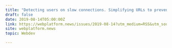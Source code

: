 ```yaml
---
title: "Detecting users on slow connections. Simplifying URLs to prevent spoofing. Mozilla’s plans for Firefox on Android."
draft: false
date: 2019-08-14T05:00:00Z
link: https://webplatform.news/issues/2019-08-14?utm_medium=RSS&utm_source=hune
site: webplatform.news
topic: Webdev  

---
```

